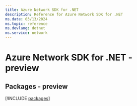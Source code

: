 ```yaml
---
title: Azure Network SDK for .NET
description: Reference for Azure Network SDK for .NET
ms.date: 03/13/2024
ms.topic: reference
ms.devlang: dotnet
ms.service: network
---
```

# Azure Network SDK for .NET - preview
## Packages - preview
[!INCLUDE [packages](network-index.md)]